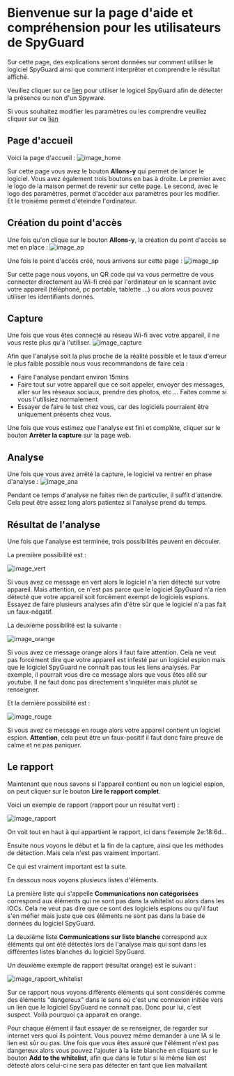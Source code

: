 # Bienvenue sur la page d'aide et compréhension pour les utilisateurs de SpyGuard

Sur cette page, des explications seront données sur comment utiliser le logiciel SpyGuard ainsi que comment interprêter et comprendre le résultat affiché.

Veuillez cliquer sur ce <a href="https://localhost:8000" target="_blank">lien</a> pour utiliser le logicel SpyGuard afin de détecter la présence ou non d'un Spyware.

Si vous souhaitez modifier les paramètres ou les comprendre veuillez cliquer sur ce <a href="https://zeckkk7.github.io/aide_spyguard" target="_blank">lien</a>


## Page d'accueil

Voici la page d'accueil : ![image_home](images/pagehome.png)


Sur cette page vous avez le bouton **Allons-y** qui permet de lancer le logiciel. Vous avez également trois boutons en bas à droite. Le premier avec le logo de la maison permet de revenir sur cette page.
Le second, avec le logo des paramètres, permet d'accéder aux paramètres pour les modifier. Et le troisième permet d'éteindre l'ordinateur.


## Création du point d'accès

Une fois qu'on clique sur le bouton **Allons-y**, la création du point d'accès se met en place : ![image_ap](images/creationap.png)



Une fois le point d'accès créé, nous arrivons sur cette page : ![image_ap](images/ap.png)


Sur cette page nous voyons, un QR code qui va vous permettre de vous connecter directement au Wi-fi créé par l'ordinateur en le scannant avec votre appareil (téléphoné, pc portable, tablette ...) ou alors vous pouvez utiliser les identifiants donnés.


## Capture

Une fois que vous êtes connecté au réseau Wi-fi avec votre appareil, il ne vous reste plus qu'à l'utiliser. 
![image_capture](images/capture.png)

Afin que l'analyse soit la plus proche de la réalité possible et le taux d'erreur le plus faible possible nous vous recommandons de faire cela :
- Faire l'analyse pendant environ 15mins
- Faire tout sur votre appareil que ce soit appeler, envoyer des messages, aller sur les réseaux sociaux, prendre des photos, etc ... Faites comme si vous l'utilisiez normalement
- Essayer de faire le test chez vous, car des logiciels pourraient être uniquement présents chez vous.


Une fois que vous estimez que l'analyse est fini et complète, cliquer sur le bouton **Arrêter la capture** sur la page web.

## Analyse

Une fois que vous avez arrêté la capture, le logiciel va rentrer en phase d'analyse : 
![image_ana](images/analyse.png)

Pendant ce temps d'analyse ne faites rien de particulier, il suffit d'attendre. Cela peut être assez long alors patientez si l'analyse prend du temps.


## Résultat de l'analyse

Une fois que l'analyse est terminée, trois possibilités peuvent en découler. 


La première possibilité est : 

![image_vert](images/rien.png)

Si vous avez ce message en vert alors le logiciel n'a rien détecté sur votre appareil. Mais attention, ce n'est pas parce que le logiciel SpyGuard n'a rien détecté que votre appareil soit forcément exempt de logiciels espions.
Essayez de faire plusieurs analyses afin d'être sûr que le logiciel n'a pas fait un faux-négatif.


La deuxième possibilité est la suivante : 

![image_orange](images/peutetre.png)


Si vous avez ce message orange alors il faut faire attention. Cela ne veut pas forcément dire que votre appareil est infesté par un logiciel espion mais que le logiciel SpyGuard ne connaît pas tous les liens analysés. Par exemple, il pourrait vous dire ce message alors que vous êtes allé sur youtube. Il ne faut donc pas directement s'inquiéter mais plutôt se renseigner.


Et la dernière possibilité est : 

![image_rouge](images/spyware.png)

Si vous avez ce message en rouge alors votre appareil contient un logiciel espion. **Attention**, cela peut être un faux-positif il faut donc faire preuve de calme et ne pas paniquer.


## Le rapport

Maintenant que nous savons si l'appareil contient ou non un logiciel espion, on peut cliquer sur le bouton **Lire le rapport complet**. 

Voici un exemple de rapport (rapport pour un résultat vert) : 

![image_rapport](images/normal.png)

On voit tout en haut à qui appartient le rapport, ici dans l'exemple 2e:18:6d…

Ensuite nous voyons le début et la fin de la capture, ainsi que les méthodes de détection. Mais cela n'est pas vraiment important.

Ce qui est vraiment important est la suite. 

En dessous nous voyons plusieurs listes d'éléments. 

La première liste qui s'appelle **Communications non catégorisées** correspond aux éléments qui ne sont pas dans la whitelist ou alors dans les IOCs. Cela ne veut pas dire que ce sont des logiciels espions ou qu'il faut s'en méfier mais juste que ces éléments ne sont pas dans la base de données du logiciel SpyGuard.


La deuxième liste **Communications sur liste blanche** correspond aux éléments qui ont été détectés lors de l'analyse mais qui sont dans les différentes listes blanches du logiciel SpyGuard.


Un deuxième exemple de rapport (résultat orange) est le suivant : 

![image_rapport_whitelist](images/whitelist.png)

Sur ce rapport nous voyons différents éléments qui sont considérés comme des éléments "dangereux" dans le sens où c'est une connexion initiée vers un lien que le logiciel SpyGuard ne connaît pas. Donc pour lui, c'est suspect. Voilà pourquoi ça apparait en orange.

Pour chaque élément il faut essayer de se renseigner, de regarder sur internet vers quoi ils pointent. Vous pouvez même demander à une IA si le lien est sûr ou pas.
Une fois que vous êtes assuré que l'élément n'est pas dangereux alors vous pouvez l'ajouter à la liste blanche en cliquant sur le bouton **Add to the whitelist**, afin que dans le futur si le même lien est détecté alors celui-ci ne sera pas détecter en tant que lien malvaillant